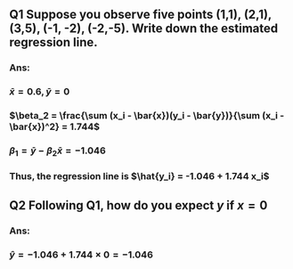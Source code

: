 ## Q1 Suppose you observe five points (1,1), (2,1), (3,5), (-1, -2), (-2,-5). Write down the estimated regression line. 

### Ans:

### $\bar{x} = 0.6, \bar{y} = 0$

### $\beta_2 = \frac{\sum (x_i - \bar{x})(y_i - \bar{y})}{\sum (x_i - \bar{x})^2} = 1.744$

### $\beta_1 = \bar{y} - \beta_2 \bar{x} = -1.046$

### Thus, the regression line is $\hat{y_i} = -1.046 + 1.744 x_i$

## Q2 Following Q1, how do you expect $y$ if $x=0$

### Ans:

### $\hat{y} = -1.046 + 1.744 \times 0 = -1.046$
